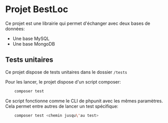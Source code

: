 # Projet BestLoc

Ce projet est une librairie qui permet d'échanger avec deux bases de données:
- Une base MySQL
- Une base MongoDB

## Tests unitaires

Ce projet dispose de tests unitaires dans le dossier `/tests`

Pour les lancer, le projet dispose d'un script composer:
```sh
    composer test
```
Ce script fonctionne comme le CLI de phpunit avec les mêmes paramètres.
Cela permet entre autres de lancer un test spécifique:
```sh
    composer test <chemin jusqu\'au test>
```